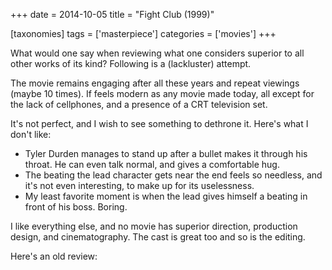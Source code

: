 +++
date = 2014-10-05
title = "Fight Club (1999)"

[taxonomies]
tags = ['masterpiece']
categories = ['movies']
+++

What would one say when reviewing what one considers superior to all
other works of its kind? Following is a (lackluster) attempt.

The movie remains engaging after all these years and repeat viewings
(maybe 10 times). If feels modern as any movie made today, all except
for the lack of cellphones, and a presence of a CRT television set.

It\'s not perfect, and I wish to see something to dethrone it. Here\'s
what I don\'t like:

-   Tyler Durden manages to stand up after a bullet makes it through his
    throat. He can even talk normal, and gives a comfortable hug.
-   The beating the lead character gets near the end feels so needless,
    and it\'s not even interesting, to make up for its uselessness.
-   My least favorite moment is when the lead gives himself a beating in
    front of his boss. Boring.

I like everything else, and no movie has superior direction, production
design, and cinematography. The cast is great too and so is the editing.

Here\'s an old review:
